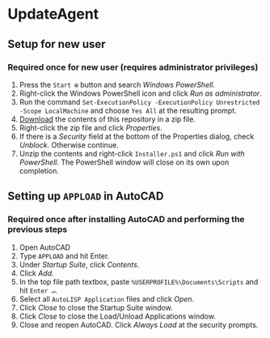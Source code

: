 # UpdateAgent

## Setup for new user

### Required once for new user (requires administrator privileges)

1. Press the `Start ⊞` button and search _Windows PowerShell_.
1. Right-click the Windows PowerShell icon and click _Run as administrator_.
1. Run the command `Set-ExecutionPolicy -ExecutionPolicy Unrestricted -Scope LocalMachine` and choose `Yes All` at the resulting prompt.
1. [Download](https://github.com/gmep-engineers/UpdateAgent/archive/refs/heads/main.zip) the contents of this repository in a zip file.
1. Right-click the zip file and click _Properties_.
1. If there is a _Security_ field at the bottom of the Properties dialog, check _Unblock_. Otherwise continue.
1. Unzip the contents and right-click `Installer.ps1` and click _Run with PowerShell_. The PowerShell window will close on its own upon completion.

## Setting up `APPLOAD` in AutoCAD

### Required once after installing AutoCAD and performing the previous steps

1. Open AutoCAD
1. Type `APPLOAD` and hit Enter.
1. Under _Startup Suite_, click _Contents_.
1. Click _Add_.
1. In the top file path textbox, paste `%USERPROFILE%\Documents\Scripts` and hit `Enter ↵`.
1. Select all `AutoLISP Application` files and click _Open_.
1. Click _Close_ to close the Startup Suite window.
1. Click _Close_ to close the Load/Unload Applications window.
1. Close and reopen AutoCAD. Click _Always Load_ at the security prompts.

